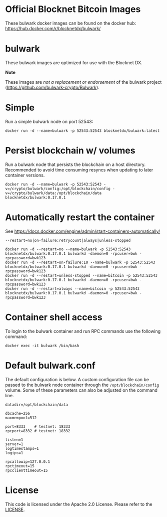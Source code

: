 Official Blocknet Bitcoin Images
=================================

These bulwark docker images can be found on the docker hub: https://hub.docker.com/r/blocknetdx/bulwark/

bulwark
========

These bulwark images are optimized for use with the Blocknet DX.

**Note**

These images are _not a replacement or endorsement_ of the bulwark project (https://github.com/bulwark-crypto/Bulwark).


Simple
======

Run a simple bulwark node on port 52543:
```
docker run -d --name=bulwark -p 52543:52543 blocknetdx/bulwark:latest
```


Persist blockchain w/ volumes
=============================

Run a bulwark node that persists the blockchain on a host directory. Recommended to avoid time consuming resyncs when updating to later container versions.
```
docker run -d --name=bulwark -p 52543:52543 -v=/crypto/bulwark/config:/opt/blockchain/config -v=/crypto/bulwark/data:/opt/blockchain/data blocknetdx/bulwark:0.17.0.1
```


Automatically restart the container
===================================

See https://docs.docker.com/engine/admin/start-containers-automatically/

`--restart=no|on-failure:retrycount|always|unless-stopped`

```
docker run -d --restart=no --name=bulwark -p 52543:52543 blocknetdx/bulwark:0.17.0.1 bulwarkd -daemon=0 -rpcuser=bwk -rpcpassword=bwk123
docker run -d --restart=on-failure:10 --name=bulwark -p 52543:52543 blocknetdx/bulwark:0.17.0.1 bulwarkd -daemon=0 -rpcuser=bwk -rpcpassword=bwk123
docker run -d --restart=unless-stopped --name=bitcoin -p 52543:52543 blocknetdx/bulwark:0.17.0.1 bulwarkd -daemon=0 -rpcuser=bwk -rpcpassword=bwk123
docker run -d --restart=always --name=bitcoin -p 52543:52543 blocknetdx/bulwark:0.17.0.1 bulwarkd -daemon=0 -rpcuser=bwk -rpcpassword=bwk123
```


Container shell access
======================

To login to the bulwark container and run RPC commands use the following command:
```
docker exec -it bulwark /bin/bash
```


Default bulwark.conf
=====================

The default configuration is below. A custom configuration file can be passed to the bulwark  node container through the `/opt/blockchain/config` volume. Some of these parameters can also be adjusted on the command line.
```
datadir=/opt/blockchain/data

dbcache=256
maxmempool=512

port=8333    # testnet: 18333
rpcport=8332 # testnet: 18332

listen=1
server=1
logtimestamps=1
logips=1

rpcallowip=127.0.0.1
rpctimeout=15
rpcclienttimeout=15
```


License
=======

This code is licensed under the Apache 2.0 License. Please refer to the [LICENSE](https://github.com/BlocknetDX/dockerimages/blob/master/LICENSE).